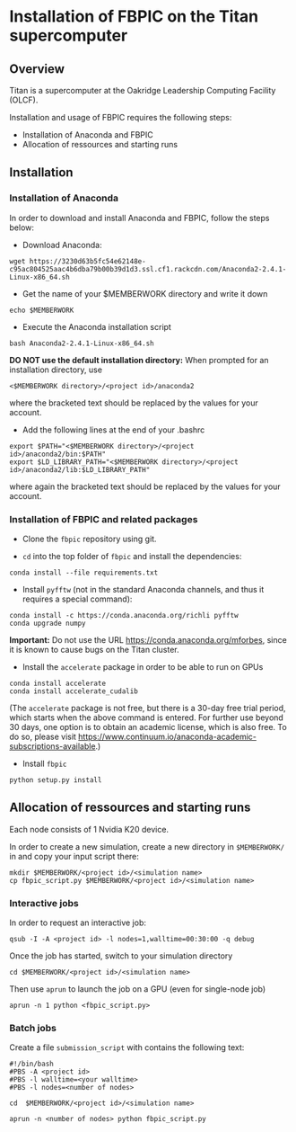# Installation of FBPIC on the Titan supercomputer

## Overview

Titan is a supercomputer at the Oakridge Leadership Computing Facility (OLCF).

Installation and usage of FBPIC requires the following steps:
* Installation of Anaconda and FBPIC
* Allocation of ressources and starting runs

## Installation

### Installation of Anaconda

In order to download and install Anaconda and FBPIC, follow the steps below:

- Download Anaconda:
```
wget https://3230d63b5fc54e62148e-c95ac804525aac4b6dba79b00b39d1d3.ssl.cf1.rackcdn.com/Anaconda2-2.4.1-Linux-x86_64.sh
```

- Get the name of your $MEMBERWORK directory and write it down
```
echo $MEMBERWORK
```

- Execute the Anaconda installation script
```
bash Anaconda2-2.4.1-Linux-x86_64.sh
```
**DO NOT use the default installation directory:** When prompted for an
installation directory, use
```
<$MEMBERWORK directory>/<project id>/anaconda2
```
where the bracketed text should be replaced by the values for your account.

- Add the following lines at the end of your .bashrc
```
export $PATH="<$MEMBERWORK directory>/<project id>/anaconda2/bin:$PATH"
export $LD_LIBRARY_PATH="<$MEMBERWORK directory>/<project id>/anaconda2/lib:$LD_LIBRARY_PATH"
```
where again the bracketed text should be replaced by the values for your account.

### Installation of FBPIC and related packages

- Clone the `fbpic` repository using git.

- `cd` into the top folder of `fbpic` and install the dependencies:  
```
conda install --file requirements.txt
```

- Install `pyfftw` (not in the standard Anaconda channels, and thus it
requires a special command):  
```
conda install -c https://conda.anaconda.org/richli pyfftw
conda upgrade numpy
```
**Important:** Do not use the URL https://conda.anaconda.org/mforbes, since it
is known to cause bugs on the Titan cluster.

- Install the `accelerate` package in order to be able to run on GPUs
```
conda install accelerate
conda install accelerate_cudalib
```
(The `accelerate` package is not free, but there is a 30-day free trial period,
  which starts when the above command is entered. For further use beyond 30
  days, one option is to obtain an academic license, which is also free. To do
  so, please visit https://www.continuum.io/anaconda-academic-subscriptions-available.)

- Install `fbpic`
```
python setup.py install
```

## Allocation of ressources and starting runs

Each node consists of 1 Nvidia K20 device.

In order to create a new simulation, create a new directory in
`$MEMBERWORK/` in and copy your input script there:
```
mkdir $MEMBERWORK/<project id>/<simulation name>
cp fbpic_script.py $MEMBERWORK/<project id>/<simulation name>
```

### Interactive jobs

In order to request an interactive job:
```
qsub -I -A <project id> -l nodes=1,walltime=00:30:00 -q debug
```
Once the job has started, switch to your simulation directory
```
cd $MEMBERWORK/<project id>/<simulation name>
```
Then use `aprun` to launch the job on a GPU (even for single-node job)
```
aprun -n 1 python <fbpic_script.py>
```

### Batch jobs

Create a file `submission_script` with contains the following text:
```
#!/bin/bash
#PBS -A <project id>
#PBS -l walltime=<your walltime>
#PBS -l nodes=<number of nodes>

cd  $MEMBERWORK/<project id>/<simulation name>

aprun -n <number of nodes> python fbpic_script.py
```
